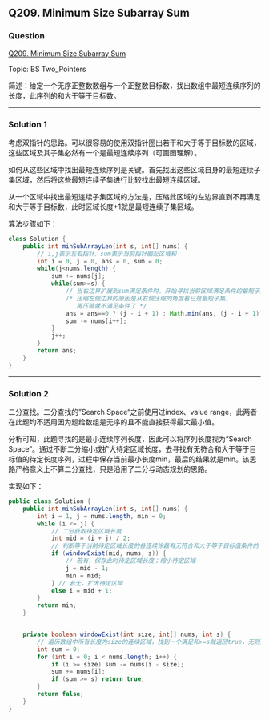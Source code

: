 ## Q209. Minimum Size Subarray Sum  

### Question  

[Q209. Minimum Size Subarray Sum](https://leetcode.com/problems/minimum-size-subarray-sum/)  

Topic: BS Two_Pointers  

简述：给定一个无序正整数数组与一个正整数目标数，找出数组中最短连续序列的长度，此序列的和大于等于目标数。  

---

### Solution 1  

考虑双指针的思路。可以很容易的使用双指针圈出若干和大于等于目标数的区域，这些区域及其子集必然有一个是最短连续序列（可画图理解）。  

如何从这些区域中找出最短连续序列是关键。首先找出这些区域自身的最短连续子集区域，然后将这些最短连续子集进行比较找出最短连续区域。  

从一个区域中找出最短连续子集区域的方法是，压缩此区域的左边界直到不再满足和大于等于目标数，此时区域长度+1就是最短连续子集区域。  

算法步骤如下： 

```java
class Solution {
    public int minSubArrayLen(int s, int[] nums) {
        // i,j表示左右指针，sum表示当前指针圈起区域和
        int i = 0, j = 0, ans = 0, sum = 0;
        while(j<nums.length) {
            sum += nums[j];
            while(sum>=s) {
                // 当右边界扩展到sum满足条件时，开始寻找当前区域满足条件的最短子集
                /* 压缩左侧边界的原因是从右侧压缩的角度看已是最短子集，
                   再压缩就不满足条件了 */
                ans = ans==0 ? (j - i + 1) : Math.min(ans, (j - i + 1));
                sum -= nums[i++];
            }
            j++;
        }
        return ans;
    }
}
```

---

### Solution 2

二分查找。二分查找的”Search Space“之前使用过index、value range，此两者在此题均不适用因为题给数组是无序的且不能直接获得最大最小值。  

分析可知，此题寻找的是最小连续序列长度，因此可以将序列长度视为“Search Space”。通过不断二分缩小或扩大待定区域长度，去寻找有无符合和大于等于目标值的待定长度序列，过程中保存当前最小长度min，最后的结果就是min。该思路严格意义上不算二分查找，只是沿用了二分与动态规划的思路。  

实现如下：  

```java
public class Solution {
    public int minSubArrayLen(int s, int[] nums) {
        int i = 1, j = nums.length, min = 0;
        while (i <= j) {
            // 二分获取待定区域长度
            int mid = (i + j) / 2;
            // 判断等于当前待定区域长度的各连续徐磊有无符合和大于等于目标值条件的
            if (windowExist(mid, nums, s)) {
                // 若有，保存此时待定区域长度；缩小待定区域
                j = mid - 1;
                min = mid;
            } // 若无，扩大待定区域
            else i = mid + 1;
        }
        return min;
    }


    private boolean windowExist(int size, int[] nums, int s) {
        // 遍历数组中所有长度为size的连续区域，找到一个满足和>=s就返回true，无则返回false
        int sum = 0;
        for (int i = 0; i < nums.length; i++) {
            if (i >= size) sum -= nums[i - size];
            sum += nums[i];
            if (sum >= s) return true;
        }
        return false;
    }
}
```

